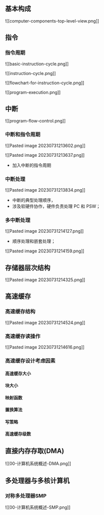 ## 基本构成
![[computer-components-top-level-view.png]]

## 指令

### 指令周期
![[basic-instruction-cycle.png]]

![[instruction-cycle.png]]

![[flowchart-for-instruction-cycle.png]]

![[program-execution.png]]

## 中断
![[program-flow-control.png]]

### 中断和指令周期
![[Pasted image 20230731213602.png]]

![[Pasted image 20230731213637.png]]
- 加入中断的指令周期

### 中断处理
![[Pasted image 20230731213834.png]]
- 中断的典型处理顺序，
- 涉及软硬件协作，硬件负责处理 PC 和 PSW；

### 多中断处理
![[Pasted image 20230731214127.png]]
- 顺序处理和嵌套处理；

![[Pasted image 20230731214159.png]]

## 存储器层次结构
![[Pasted image 20230731214325.png]]

## 高速缓存
### 高速缓存结构
![[Pasted image 20230731214524.png]]

### 高速缓存读操作
![[Pasted image 20230731214616.png]]

### 高速缓存设计考虑因素
#### 高速缓存大小
#### 块大小
#### 映射函数
#### 置换算法
#### 写策略
#### 高速缓存级数

## 直接内存存取(DMA)
![[00-计算机系统概述-DMA.png]]
## 多处理器与多核计算机
### 对称多处理器SMP
![[00-计算机系统概述-SMP.png]]